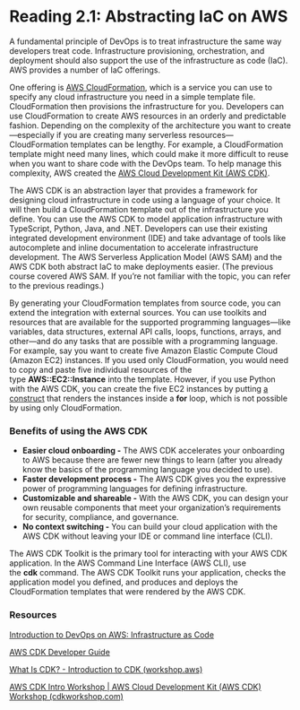 # Reading 2.1: Abstracting IaC on AWS

A fundamental principle of DevOps is to treat infrastructure the same way developers treat code. Infrastructure provisioning, orchestration, and deployment should also support the use of the infrastructure as code (IaC). AWS provides a number of IaC offerings.

One offering is [AWS CloudFormation](http://aws.amazon.com/cloudformation/), which is a service you can use to specify any cloud infrastructure you need in a simple template file. CloudFormation then provisions the infrastructure for you. Developers can use CloudFormation to create AWS resources in an orderly and predictable fashion. Depending on the complexity of the architecture you want to create—especially if you are creating many serverless resources—CloudFormation templates can be lengthy. For example, a CloudFormation template might need many lines, which could make it more difficult to reuse when you want to share code with the DevOps team. To help manage this complexity, AWS created the [AWS Cloud Development Kit (AWS CDK)](https://aws.amazon.com/cdk/).

The AWS CDK is an abstraction layer that provides a framework for designing cloud infrastructure in code using a language of your choice. It will then build a CloudFormation template out of the infrastructure you define. You can use the AWS CDK to model application infrastructure with TypeScript, Python, Java, and .NET. Developers can use their existing integrated development environment (IDE) and take advantage of tools like autocomplete and inline documentation to accelerate infrastructure development. The AWS Serverless Application Model (AWS SAM) and the AWS CDK both abstract IaC to make deployments easier. (The previous course covered AWS SAM. If you’re not familiar with the topic, you can refer to the previous readings.)

By generating your CloudFormation templates from source code, you can extend the integration with external sources. You can use toolkits and resources that are available for the supported programming languages—like variables, data structures, external API calls, loops, functions, arrays, and other—and do any tasks that are possible with a programming language. For example, say you want to create five Amazon Elastic Compute Cloud (Amazon EC2) instances. If you used only CloudFormation, you would need to copy and paste five individual resources of the type **AWS::EC2::Instance** into the template. However, if you use Python with the AWS CDK, you can create the five EC2 instances by putting [a construct](https://docs.aws.amazon.com/cdk/api/latest/docs/@aws-cdk_aws-s3.Bucket.html) that renders the instances inside a **for** loop, which is not possible by using only CloudFormation.

### **Benefits of using the AWS CDK**

- **Easier cloud onboarding -** The AWS CDK accelerates your onboarding to AWS because there are fewer new things to learn (after you already know the basics of the programming language you decided to use).
- **Faster development process -** The AWS CDK gives you the expressive power of programming languages for defining infrastructure.
- **Customizable and shareable -** With the AWS CDK, you can design your own reusable components that meet your organization’s requirements for security, compliance, and governance.
- **No context switching -** You can build your cloud application with the AWS CDK without leaving your IDE or command line interface (CLI).

The AWS CDK Toolkit is the primary tool for interacting with your AWS CDK application. In the AWS Command Line Interface (AWS CLI), use the **cdk** command. The AWS CDK Toolkit runs your application, checks the application model you defined, and produces and deploys the CloudFormation templates that were rendered by the AWS CDK.

### **Resources**

[Introduction to DevOps on AWS: Infrastructure as Code](https://docs.aws.amazon.com/whitepapers/latest/introduction-devops-aws/infrastructure-as-code.html)

[AWS CDK Developer Guide](https://docs.aws.amazon.com/cdk/latest/guide/home.html)

[What Is CDK? - Introduction to CDK (workshop.aws)](https://intro-to-cdk.workshop.aws/what-is-cdk.html)

[AWS CDK Intro Workshop | AWS Cloud Development Kit (AWS CDK) Workshop (cdkworkshop.com)](https://cdkworkshop.com/)